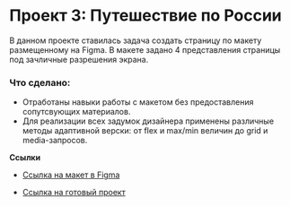 # Проект 3: Путешествие по России

В данном проекте ставилась задача создать страницу по макету размещенному на Figma. В макете задано 4 представления страницы под зачличные разрешения экрана.

### Что сделано:
* Отработаны навыки работы с макетом без предоставления сопутсвующих материалов.
* Для реализации всех задумок дизайнера применены различные методы адаптивной верски: от flex и max/min величин до grid и media-запросов.

**Ссылки**

* [Ссылка на макет в Figma](https://www.figma.com/file/OyRWEjU6wBwRe1hapzQoLx/Sprint-3%3A-Russia-%2F-desktop-%2B-mobile?node-id=28503%3A0)

* [Ссылка на готовый проект](https://divoropay.github.io/russian-travel/index.html)

